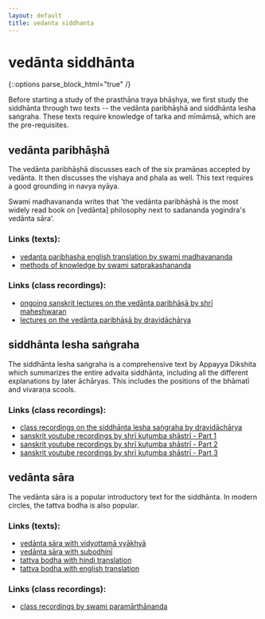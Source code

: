 ```yaml
---
layout: default
title: vedanta siddhanta
---
```


# vedānta siddhānta

{::options parse_block_html="true" /}

Before starting a study of the prasthāna traya bhāṣhya, we first study
the siddhānta through two texts -- the vedānta paribhāṣhā and siddhānta lesha saṅgraha.
These texts require knowledge of tarka and mīmāmsā, which are the pre-requisites.

## vedānta paribhāṣhā

The vedānta paribhāṣhā discusses each of the six pramāṇas accepted by vedānta. It then
discusses the viṣhaya and phala as well. This text requires a good grounding in
navya nyāya.

Swami madhavananda writes that 'the vedānta paribhāṣhā is the most widely read book
on [vedānta] philosophy next to sadananda yogindra's vedānta sāra'.

### Links (texts):

- [vedanta paribhasha english translation by swami madhavananda][vp-sm]
- [methods of knowledge by swami satprakashananda][mk-ss]

[vp-sm]: https://archive.org/details/in.ernet.dli.2015.274627
[mk-ss]: https://archive.org/details/MethodsOfKnowledgeSwamiSatprakashananda

### Links (class recordings):

- [ongoing sanskrit lectures on the vedānta paribhāṣā by shrī maheshwaran][vp-m]
- [lectures on the vedānta paribhāṣā by dravidāchārya][vp-sn]

[vp-m]: https://www.youtube.com/watch?v=U0mBUPi3aEI&list=PLnnFGi5KwfGG2kIrf3Zh9Glvi_JWtvh1d
[vp-sn]: http://shastranethralaya.org/discourse/part-1-paribhasha-e/

## siddhānta lesha saṅgraha

The siddhānta lesha saṅgraha is a comprehensive text by Appayya Dikshita which summarizes
the entire advaita siddhānta, including all the different explanations by later āchāryas.
This includes the positions of the bhāmatī and vivaraṇa scools.

### Links (class recordings):

- [class recordings on the siddhānta lesha saṅgraha by dravidāchārya][sls-sn]
- [sanskrit youtube recordings by shrī kuṭumba shāstrī - Part 1][sls-ks-1]
- [sanskrit youtube recordings by shrī kuṭumba shāstrī - Part 2][sls-ks-2]
- [sanskrit youtube recordings by shrī kuṭumba shāstrī - Part 3][sls-ks-3]

[sls-sn]: http://shastranethralaya.org/discourse/SiddhantaLesaSangraha
[sls-ks-1]: https://www.youtube.com/watch?v=GmcEAE3ecf8&list=PLlNdduOe1pp3rOWShjN0ldFi0UmsBrhvH
[sls-ks-2]: https://www.youtube.com/watch?v=3ocibFkobB8&list=PLlNdduOe1pp29SHlFMjpMneSjF-jjoxhB
[sls-ks-3]: https://www.youtube.com/watch?v=8YrfDr2JDFo&list=PLlNdduOe1pp0UeAvwQzkYx5dKIwQ4iBTm

## vedānta sāra

The vedānta sāra is a popular introductory text for the siddhānta. In modern circles,
the tattva bodha is also popular.

### Links (texts):

- [vedānta sāra with vidyottamā vyākhyā][vs-vo]
- [vedānta sāra with subodhinī][vs-su]
- [tattva bodha with hindi translation][tb-h]
- [tattva bodha with english translation][tb-e]

[vs-vo]: https://archive.org/details/VedantaSaraKrishnaKantaTripathi
[vs-su]: https://archive.org/details/SadanandasVedantaSaraHindi
[tb-h]: https://archive.org/details/TattvabodhaHindi
[tb-e]: https://archive.org/details/Acc.No.13056TattvaBodha1997

### Links (class recordings):

- [class recordings by swami paramārthānanda][vs-sp]

[vs-sp]: https://archive.org/search.php?query=%28Parmarthananda%20OR%20Parmarthananada%20OR%20Parmarathananada%29%20AND%20%28VedantaSara%20OR%20%22Vedanta%20Sara%22%29


